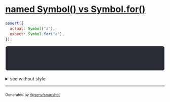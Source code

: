 # [named Symbol() vs Symbol.for()](../../symbol.test.js#L125)

```js
assert({
  actual: Symbol("a"),
  expect: Symbol.for("a"),
});
```

![img](throw.svg)

<details>
  <summary>see without style</summary>

```console
AssertionError: actual and expect are different

actual: Symbol("a")
expect: Symbol.for("a")
```

</details>

---
<sub>
  Generated by <a href="https://github.com/jsenv/core/tree/main/packages/independent/snapshot">@jsenv/snapshot</a>
</sub>